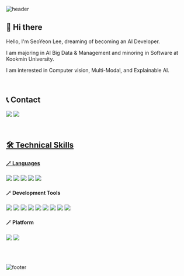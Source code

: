 ![header](https://capsule-render.vercel.app/api?type=Waving&color=0:ff5050,100:be58ff&text=Welcome%20to%20SeoYeon's%20Github!&fontColor=ffffff&fontSize=40&fontAlignY=37&height=180&animation=fadeIn)

## 👋 Hi there
Hello, I'm SeoYeon Lee, dreaming of becoming an AI Developer.<br/>

I am majoring in AI Big Data & Management and minoring in Software at Kookmin University.<br/>

I am interested in Computer vision, Multi-Modal, and Explainable AI.

<br/>

## 📞 Contact
<a href="lsyeon0223@gmail.com"><img src="https://img.shields.io/badge/lsyeon0223@gmail.com-EA4335?style=flat-square&logo=Gmail&logoColor=ffffff"></a>
<a href="https://www.instagram.com/s_ynxn/"><img src="https://img.shields.io/badge/Instagram-E4405F?style=flat-square&logo=Instagram&logoColor=ffffff">

<br/>

## 🛠️ Technical Skills
#### 🪄 Languages
<img src="https://img.shields.io/badge/Python-3776AB?style=flat-square&logo=Python&logoColor=ffffff"></a>
<img src="https://img.shields.io/badge/Pytorch-EE4C2C?style=flat-square&logo=Pytorch&logoColor=ffffff"></a>
<img src="https://img.shields.io/badge/Java-007396?style=flat-square&logo=Java&logoColor=ffffff"></a>
<img src="https://img.shields.io/badge/R-276DC3?style=flat-square&logo=R&logoColor=ffffff"></a>
<img src="https://img.shields.io/badge/SQL-4479A1?style=flat-square&logo=MySQL&logoColor=ffffff"></a>

#### 🪄 Development Tools
<img src="https://img.shields.io/badge/VSCode-007ACC?style=flat-square&logo=VisualStudioCode&logoColor=ffffff"></a>
<img src="https://img.shields.io/badge/PyCharm-000000?style=flat-square&logo=PyCharm&logoColor=ffffff"></a>
<img src="https://img.shields.io/badge/Anaconda-44A833?style=flat-square&logo=Anaconda&logoColor=ffffff"></a>
<img src="https://img.shields.io/badge/Jupyter-F37626?style=flat-square&logo=Jupyter&logoColor=ffffff"></a>
<img src="https://img.shields.io/badge/Google Colab-F9AB00?style=flat-square&logo=Google Colab&logoColor=ffffff"></a>
<img src="https://img.shields.io/badge/MySQL-4479A1?style=flat-square&logo=MySQL&logoColor=ffffff"></a>
<img src="https://img.shields.io/badge/QGIS-589632?style=flat-square&logo=QGIS&logoColor=ffffff"></a>
<img src="https://img.shields.io/badge/Streamlit-FF4B4B?style=flat-square&logo=Streamlit&logoColor=ffffff"></a>
<img src="https://img.shields.io/badge/Git-F05032?style=flat-square&logo=Git&logoColor=ffffff"></a>

#### 🪄 Platform
<img src="https://img.shields.io/badge/Windows-0078D4?style=flat-square&logo=Windows&logoColor=ffffff"></a>
<img src="https://img.shields.io/badge/Linux-FCC624?style=flat-square&logo=Linux&logoColor=000000"></a>


<br/>
<br/>

![footer](https://capsule-render.vercel.app/api?section=footer&type=Waving&&color=0:ff5050,100:be58ff&height=100)
